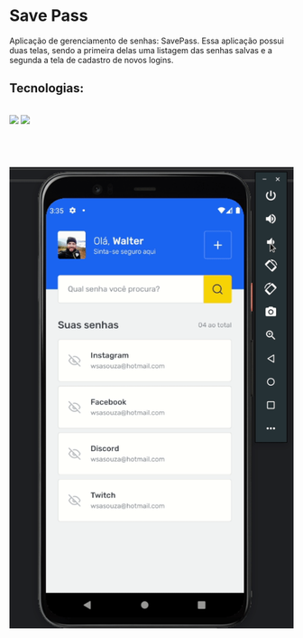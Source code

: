 # Save Pass

  Aplicação de gerenciamento de senhas: SavePass.
  Essa aplicação possui duas telas, sendo a primeira delas uma listagem das senhas salvas e a segunda a tela de cadastro de novos logins.  

## Tecnologias:
<br>
<img src="https://img.shields.io/static/v1?label=React Native&message= &color=5CCEEE&style=plastic&logo=react"/>

<img src="https://img.shields.io/static/v1?label=Typescript&message= &color=1572B6&style=plastic&logo=typescript"/>

<br>
<br>
<br>
<h1 align="center">
  <img alt="Save Pass" title="#Save Pass  " src="./assets/images/project-react-native-desafio-03.gif" />
</h1>